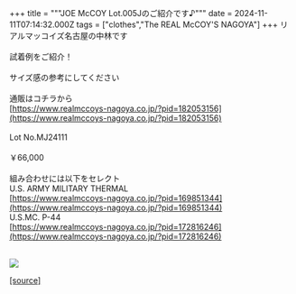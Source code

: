 +++
title = """JOE McCOY Lot.005Jのご紹介です♪"""
date = 2024-11-11T07:14:32.000Z
tags = ["clothes","The REAL McCOY'S NAGOYA"]
+++
リアルマッコイズ名古屋の中林です  
   
試着例をご紹介！  
   
サイズ感の参考にしてください  
   
通販はコチラから  
[https://www.realmccoys-nagoya.co.jp/?pid=182053156](https://www.realmccoys-nagoya.co.jp/?pid=182053156)  
   
Lot No.MJ24111  
   
￥66,000  
   
組み合わせには以下をセレクト  
U.S. ARMY MILITARY THERMAL  
[https://www.realmccoys-nagoya.co.jp/?pid=169851344](https://www.realmccoys-nagoya.co.jp/?pid=169851344)  
U.S.MC. P-44  
[https://www.realmccoys-nagoya.co.jp/?pid=172816246](https://www.realmccoys-nagoya.co.jp/?pid=172816246)  
 

[![](https://stat.ameba.jp/user_images/20241111/16/realmccoy-nagoya/09/4d/j/o1000100015508785067.jpg)](https://www.realmccoys-nagoya.co.jp/?pid=182053156)

[[source]](https://ameblo.jp/realmccoy-nagoya/entry-12874631294.html)
